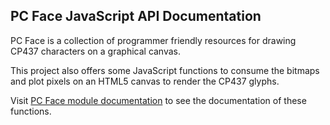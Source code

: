 PC Face JavaScript API Documentation
------------------------------------

PC Face is a collection of programmer friendly resources for drawing
CP437 characters on a graphical canvas.

This project also offers some JavaScript functions to consume the
bitmaps and plot pixels on an HTML5 canvas to render the CP437 glyphs.

Visit [PC Face module documentation](module-pcface.html) to see the
documentation of these functions.
